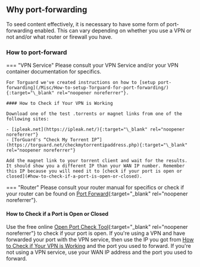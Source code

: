<!-- markdownlint-disable MD041-->
## Why port-forwarding

To seed content effectively, it is necessary to have some form of port-forwarding enabled.
This can vary depending on whether you use a VPN or not and/or what router or firewall
you have.

### How to port-forward

=== "VPN Service"
    Please consult your VPN Service and/or your VPN container documentation for specifics.

    For Torguard we've created instructions on how to [setup port-forwarding](/Misc/How-to-setup-Torguard-for-port-forwarding/){:target="\_blank" rel="noopener noreferrer"}.

    #### How to Check if Your VPN is Working

    Download one of the test .torrents or magnet links from one of the following sites:

    - [ipleak.net](https://ipleak.net/){:target="\_blank" rel="noopener noreferrer"}
    - [TorGuard's “Check My Torrent IP”](https://torguard.net/checkmytorrentipaddress.php){:target="\_blank" rel="noopener noreferrer"}

    Add the magnet link to your torrent client and wait for the results. It should show you a different IP than your WAN IP number. Remember this IP because you will need it to [check if your port is open or closed](#how-to-check-if-a-port-is-open-or-closed).

=== "Router"
    Please consult your router manual for specifics or check if your router can be found on [Port Forward](https://portforward.com/router.htm){:target="\_blank" rel="noopener noreferrer"}.

#### How to Check if a Port is Open or Closed
<!-- markdownlint-disable MD051-->
Use the free online [Open Port Check Tool](https://canyouseeme.org/){:target="\_blank" rel="noopener noreferrer"} to check if your port is open. If you're using a VPN and have forwarded your port with the VPN service, then use the IP you got from [How to Check if Your VPN is Working](#how-to-check-if-your-vpn-is-working) and the port you used to forward. If you're not using a VPN service, use your WAN IP address and the port you used to forward.
<!-- markdownlint-enable MD041 MD051-->

